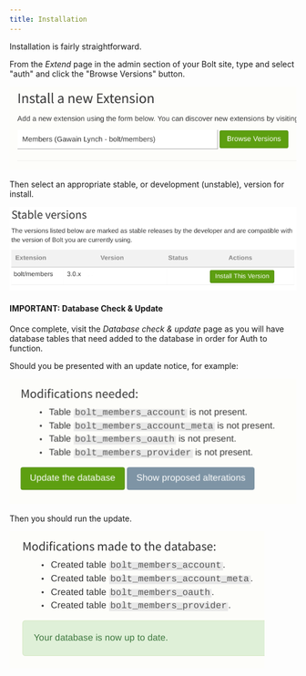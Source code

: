 ```yaml
---
title: Installation
---
```


Installation is fairly straightforward.

From the *Extend* page in the admin section of your Bolt site, type and select 
"auth" and click the "Browse Versions" button.

![](img/install-screen-1.png)

Then select an appropriate stable, or development (unstable), version for install.

![](img/install-screen-2.png)

#### IMPORTANT: Database Check & Update

Once complete, visit the *Database check & update* page as you will have 
database tables that need added to the database in order for Auth to 
function.

Should you be presented with an update notice, for example:

![](img/install-post-database-1.png)

Then you should run the update. 

![](img/install-post-database-2.png)


